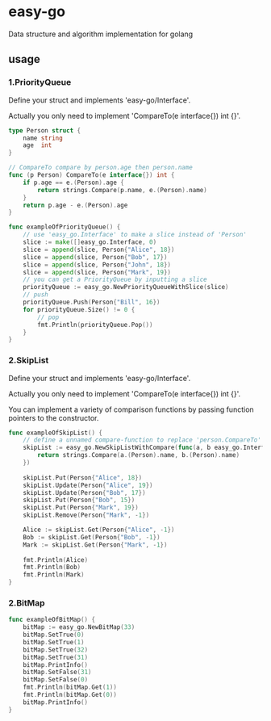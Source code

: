 # easy-go
Data structure and algorithm implementation for golang

## usage
### 1.PriorityQueue
Define your struct and implements 'easy-go/Interface'. 

Actually you only need to implement 'CompareTo(e interface{}) int {}'.
```go
type Person struct {
    name string
    age  int
}

// CompareTo compare by person.age then person.name
func (p Person) CompareTo(e interface{}) int {
    if p.age == e.(Person).age {
        return strings.Compare(p.name, e.(Person).name)
    }
    return p.age - e.(Person).age
}

func exampleOfPriorityQueue() {
    // use 'easy_go.Interface' to make a slice instead of 'Person'
    slice := make([]easy_go.Interface, 0)
    slice = append(slice, Person{"Alice", 18})
    slice = append(slice, Person{"Bob", 17})
    slice = append(slice, Person{"John", 18})
    slice = append(slice, Person{"Mark", 19})
    // you can get a PriorityQueue by inputting a slice
    priorityQueue := easy_go.NewPriorityQueueWithSlice(slice)
    // push
    priorityQueue.Push(Person{"Bill", 16})
    for priorityQueue.Size() != 0 {
        // pop
        fmt.Println(priorityQueue.Pop())
    }
}
```

### 2.SkipList
Define your struct and implements 'easy-go/Interface'.

Actually you only need to implement 'CompareTo(e interface{}) int {}'.

You can implement a variety of comparison functions by passing function pointers to the constructor.
```go
func exampleOfSkipList() {
    // define a unnamed compare-function to replace 'person.CompareTo'
    skipList := easy_go.NewSkipListWithCompare(func(a, b easy_go.Interface) int {
        return strings.Compare(a.(Person).name, b.(Person).name)
    })
    
    skipList.Put(Person{"Alice", 18})
    skipList.Update(Person{"Alice", 19})
    skipList.Update(Person{"Bob", 17})
    skipList.Put(Person{"Bob", 15})
    skipList.Put(Person{"Mark", 19})
    skipList.Remove(Person{"Mark", -1})

    Alice := skipList.Get(Person{"Alice", -1})
    Bob := skipList.Get(Person{"Bob", -1})
    Mark := skipList.Get(Person{"Mark", -1})
    
    fmt.Println(Alice)
    fmt.Println(Bob)
    fmt.Println(Mark)
}
```
### 2.BitMap
```go
func exampleOfBitMap() {
	bitMap := easy_go.NewBitMap(33)
	bitMap.SetTrue(0)
	bitMap.SetTrue(1)
	bitMap.SetTrue(32)
	bitMap.SetTrue(31)
	bitMap.PrintInfo()
	bitMap.SetFalse(31)
	bitMap.SetFalse(0)
	fmt.Println(bitMap.Get(1))
	fmt.Println(bitMap.Get(0))
	bitMap.PrintInfo()
}
```

